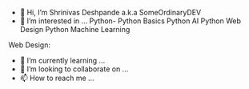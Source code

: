 - 👋 Hi, I’m Shrinivas Deshpande a.k.a SomeOrdinaryDEV
- 👀 I’m interested in ...
Python-
  Python Basics
  Python AI 
  Python Web Design
  Python Machine Learning
  

Web Design:
- 🌱 I’m currently learning ...
- 💞️ I’m looking to collaborate on ...
- 📫 How to reach me ...

<!---
SomeOrdinaryDEV/SomeOrdinaryDEV is a ✨ special ✨ repository because its `README.md` (this file) appears on your GitHub profile.
You can click the Preview link to take a look at your changes.
--->
